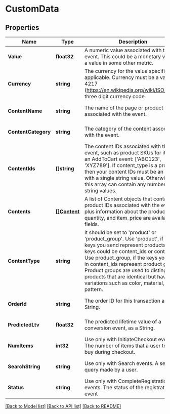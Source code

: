 # CustomData

## Properties
Name | Type | Description | Notes
------------ | ------------- | ------------- | -------------
**Value** | **float32** | A numeric value associated with this event. This could be a monetary value or a value in some other metric. | [optional] [default to null]
**Currency** | **string** | The currency for the value specified, if applicable. Currency must be a valid ISO 4217 (https://en.wikipedia.org/wiki/ISO_4217) three digit currency code. | [optional] [default to null]
**ContentName** | **string** | The name of the page or product associated with the event. | [optional] [default to null]
**ContentCategory** | **string** | The category of the content associated with the event. | [optional] [default to null]
**ContentIds** | **[]string** | The content IDs associated with the event, such as product SKUs for items in an AddToCart event: [&#39;ABC123&#39;, &#39;XYZ789&#39;]. If content_type is a product, then your content IDs must be an array with a single string value. Otherwise, this array can contain any number of string values. | [optional] [default to null]
**Contents** | [**[]Content**](content.md) | A list of Content objects that contain the product IDs associated with the event plus information about the products. id, quantity, and item_price are available fields. | [optional] [default to null]
**ContentType** | **string** | It should be set to &#39;product&#39; or &#39;product_group&#39;. Use &#39;product&#39;, if the keys you send represent products. Sent keys could be content_ids or contents. Use product_group, if the keys you send in content_ids represent product groups. Product groups are used to distinguish products that are identical but have variations such as color, material, size or pattern. | [optional] [default to null]
**OrderId** | **string** | The order ID for this transaction as a String. | [optional] [default to null]
**PredictedLtv** | **float32** | The predicted lifetime value of a conversion event, as a String. | [optional] [default to null]
**NumItems** | **int32** | Use only with InitiateCheckout events. The number of items that a user tries to buy during checkout. | [optional] [default to null]
**SearchString** | **string** | Use only with Search events. A search query made by a user. | [optional] [default to null]
**Status** | **string** | Use only with CompleteRegistration events. The status of the registration event | [optional] [default to null]

[[Back to Model list]](../README.md#documentation-for-models) [[Back to API list]](../README.md#documentation-for-api-endpoints) [[Back to README]](../README.md)


